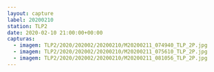 ```yaml
---
layout: capture
label: 20200210
station: TLP2
date: 2020-02-10 21:00:00+00:00
capturas:
  - imagem: TLP2/2020/202002/20200210/M20200211_074940_TLP_2P.jpg
  - imagem: TLP2/2020/202002/20200210/M20200211_075610_TLP_2P.jpg
  - imagem: TLP2/2020/202002/20200210/M20200211_081056_TLP_2P.jpg
---
```

